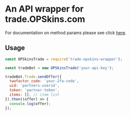# An API wrapper for trade.OPSkins.com

For documentation on method params please see click [here](https://github.com/OPSkins/trade-opskins-api).

## Usage

```js
const OPSkinsTrade = require('trade-opskins-wrapper');

const tradeBot = new OPSkinsTrade('your-api-key');

tradeBot.Trade.sendOffer({
  twofactor_code: 'your-2fa-code',
  uid: 'partners-userid',
  token: 'partner-token',
  items: [], // item list
}).then((offer) => {
  console.log(offer);
});
```